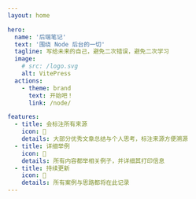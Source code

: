 ```yaml
---
layout: home

hero:
  name: '后端笔记'
  text: '围绕 Node 后台的一切'
  tagline: 写给未来的自己，避免二次错误，避免二次学习
  image:
    # src: /logo.svg
    alt: VitePress
  actions:
    - theme: brand
      text: 开始吧！
      link: /node/

features:
  - title: 会标注所有来源
    icon: 💯
    details: 大部分优秀文章总结与个人思考，标注来源方便溯源
  - title: 详细举例
    icon: 🥰
    details: 所有内容都举相关例子，并详细其打印信息
  - title: 持续更新
    icon: 🌈
    details: 所有案例与思路都将在此记录
---
```


